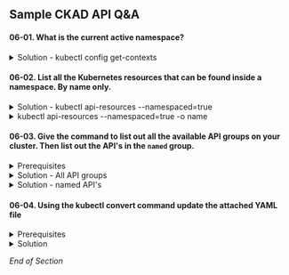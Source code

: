 ## Sample CKAD API Q&A

#### 06-01. What is the current active namespace?

<details class="faq box"><summary>Solution - kubectl config get-contexts</summary>
<p>

```bash
# List all namespaces, but which is currently active?
clear
kubectl get namespace
```

```console
NAME              STATUS   AGE
cert-manager      Active   15d
default           Active   15d
knative-serving   Active   15d
kourier-system    Active   15d
kube-node-lease   Active   15d
kube-public       Active   15d
kube-system       Active   15d
ns-chaos          Active   15d
ns-cookies        Active   13d
ns-demo           Active   15d
ns-fluentbit      Active   7d20h
ns-goldilocks     Active   15d
ns-loki           Active   15d
ns-vpa            Active   15d
projectcontour    Active   15d
```

kubernetes.io bookmark: [Kubectl context and configuration](https://kubernetes.io/docs/reference/kubectl/cheatsheet/#kubectl-context-and-configuration)

```bash
# Get the current active namespace
kubectl config get-contexts
```

```bash
CURRENT   NAME                            CLUSTER                         AUTHINFO                              NAMESPACE
*         do-sgp1-digital-ocean-cluster   do-sgp1-digital-ocean-cluster   do-sgp1-digital-ocean-cluster-admin   ns-cookies 👈👈👈 # ns-cookies is the active namespace
```

</p>
</details>

#### 06-02. List all the Kubernetes resources that can be found inside a namespace. By name only.

<details class="faq box"><summary>Solution - kubectl api-resources --namespaced=true</summary>
<p>

kubernetes.io bookmark: [Not All Objects are in a Namespace](https://kubernetes.io/docs/concepts/overview/working-with-objects/namespaces/#not-all-objects-are-in-a-namespace)

```bash
clear
kubectl api-resources --namespaced=true | more
```

Output:

```console
NAME                               SHORTNAMES                           APIVERSION                                  NAMESPACED   KIND
bindings                                                                v1                                          true         Binding
configmaps                         cm                                   v1                                          true         ConfigMap
endpoints                          ep                                   v1                                          true         Endpoints
...

# Do not need the additional supplied columns.

```

</p>
</details>

<details class="faq box"><summary>kubectl api-resources --namespaced=true -o name</summary>
<p>

##### Solution

```bash
clear
kubectl api-resources --namespaced=true -o name | more
```

Output:

```console
bindings
configmaps
endpoints
events
...
```

</p>
</details>

#### 06-03. Give the command to list out all the available API groups on your cluster. Then list out the API's in the `named` group.

<details class="faq box"><summary>Prerequisites</summary>
<p>

```bash
clear
# Use the kubectl proxy to provide credentials to connect to the API server
# kubectl proxy starts a local proxy service on port 8001
# kubectl proxy uses credentials from kubeconfig file

kubectl proxy &
```

</p>
</details>

<details class="faq box"><summary>Solution - All API groups</summary>
<p>

```bash
clear
# List all available API groups from the API server

# /api is called the core API's #👈👈👈
# /apis is called the named API's - going forward new features will be made available under this API #👈👈👈

curl http://localhost:8001 | more
```

Output:

```console
{
  "paths": [
    "/.well-known/openid-configuration",
    "/api",
    "/api/v1",
    "/apis",
    "/apis/",
    "/apis/admissionregistration.k8s.io",
    "/apis/admissionregistration.k8s.io/v1",
    "/apis/admissionregistration.k8s.io/v1beta1",
    "/apis/apiextensions.k8s.io",
    "/apis/apiextensions.k8s.io/v1",
    "/apis/apiextensions.k8s.io/v1beta1",
    "/apis/apiregistration.k8s.io",
    "/apis/apiregistration.k8s.io/v1",
    "/apis/apiregistration.k8s.io/v1beta1",
    "/apis/apps",
    "/apis/apps/v1",
    "/apis/authentication.k8s.io",
    "/apis/authentication.k8s.io/v1",
    "/apis/authentication.k8s.io/v1beta1",
    "/apis/authorization.k8s.io",
    "/apis/authorization.k8s.io/v1",
    "/apis/authorization.k8s.io/v1beta1",
    "/apis/autoscaling",
    "/apis/autoscaling/v1",
    "/apis/autoscaling/v2beta1",
    "/apis/autoscaling/v2beta2",
    "/apis/batch",
    "/apis/batch/v1",
    "/apis/batch/v1beta1",
    "/apis/certificates.k8s.io",
    "/apis/certificates.k8s.io/v1",
    "/apis/certificates.k8s.io/v1beta1",
    "/apis/coordination.k8s.io",
    "/apis/coordination.k8s.io/v1",
    "/apis/coordination.k8s.io/v1beta1",
    "/apis/discovery.k8s.io",
    "/apis/discovery.k8s.io/v1",
    "/apis/discovery.k8s.io/v1beta1",
    "/apis/events.k8s.io",
    "/apis/events.k8s.io/v1",
    "/apis/events.k8s.io/v1beta1",
    "/apis/extensions",
...
```

</p>
</details>

<details class="faq box"><summary>Solution - named API's</summary>
<p>

```bash
clear
# List all supported resource groups under the `named` (apis) group

curl http://localhost:8001/apis | grep "name" | more
```

Output:

```console
...
      "name": "apiregistration.k8s.io",
      "name": "apps",
      "name": "events.k8s.io",
      "name": "authentication.k8s.io",
      "name": "authorization.k8s.io",
      "name": "autoscaling",
      "name": "batch",
      "name": "certificates.k8s.io",
      "name": "networking.k8s.io",
      "name": "extensions",
      "name": "policy",
      "name": "rbac.authorization.k8s.io",
      "name": "storage.k8s.io",
      "name": "admissionregistration.k8s.io",
      "name": "apiextensions.k8s.io",
      "name": "scheduling.k8s.io",
      "name": "coordination.k8s.io",
      "name": "node.k8s.io",
      "name": "discovery.k8s.io",
      "name": "flowcontrol.apiserver.k8s.io",
      "name": "crd.projectcalico.org",
      "name": "projectcontour.io",
      "name": "metrics.k8s.io",
...
```

</p>
</details>

#### 06-04. Using the kubectl convert command update the attached YAML file

<details class="faq box"><summary>Prerequisites</summary>
<p>

Typical API deprecated warning message:
```console
Warning: policy/v1beta1 PodDisruptionBudget is deprecated in v1.21+, unavailable in v1.25+; use policy/v1 PodDisruptionBudget
poddisruptionbudget.policy/calico-kube-controllers created
```

```bash
vi ~/ckad/06-04-beta-ingress.yml
```

```yaml
apiVersion: networking.k8s.io/v1beta1
kind: Ingress
metadata:
  name: my-ingress #👈👈👈 Change: `my-ingress`
  annotations:
    nginx.ingress.kubernetes.io/rewrite-target: /
spec:
  rules:
  - http:
      paths:
      - path: / #👈👈👈 Change
        pathType: Prefix
        backend:
          service:
            name: my-service #👈👈👈 Change: `my-service`
            port:
              number: 8080 #👈👈👈 Change: --port=8080
```

</p>
</details>

<details class="faq box"><summary>Solution</summary>
<p>

kubernetes.io bookmark: [Migrate to non-deprecated APIs](https://kubernetes.io/docs/reference/using-api/deprecation-guide/#migrate-to-non-deprecated-apis)

```bash
kubectl-convert -f ~/ckad/06-04-beta-ingress.yml --output-version networking.k8s.io/v1
```

Output:

```console
apiVersion: networking.k8s.io/v1
kind: Ingress
metadata:
  annotations:
    nginx.ingress.kubernetes.io/rewrite-target: /
  creationTimestamp: null
  name: my-ingress
spec:
  rules:
  - http:
      paths:
      - backend: {}
        path: /
        pathType: Prefix
status:
  loadBalancer: {}
```

</p>
</details>

_End of Section_
